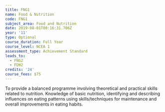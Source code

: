 ```yaml
---
title: FNG1
name: Food & Nutrition
code: FNG1
subject_area: Food and Nutrition
date: 2019-08-01T00:16:31.706Z
year: '11'
type: Optional
course_duration: Full Year
course_level: NCEA 1
assessment_type: Achievement Standard
leads_to:
  - FNG2
  - FDH2
credits: '24'
course_fees: $75
---
```

To provide a balanced programme involving theoretical and practical skills related to nutrition. Knowledge of basic nutrition, identifying and describing influences on eating patterns using skills/techniques for maintenance and overall improvements in eating habits.
